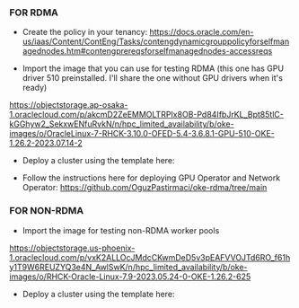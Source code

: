 ### FOR RDMA

- Create the policy in your tenancy: https://docs.oracle.com/en-us/iaas/Content/ContEng/Tasks/contengdynamicgrouppolicyforselfmanagednodes.htm#contengprereqsforselfmanagednodes-accessreqs

- Import the image that you can use for testing RDMA (this one has GPU driver 510 preinstalled. I'll share the one without GPU drivers when it's ready)

https://objectstorage.ap-osaka-1.oraclecloud.com/p/akcmD2ZeEMMOLTRPIx8OB-Pd84IfbJrKL_Bpt85tlC-kGGhyw2_SekxwENfuRvkN/n/hpc_limited_availability/b/oke-images/o/OracleLinux-7-RHCK-3.10.0-OFED-5.4-3.6.8.1-GPU-510-OKE-1.26.2-2023.07.14-2

- Deploy a cluster using the template here: 

- Follow the instructions here for deploying GPU Operator and Network Operator: https://github.com/OguzPastirmaci/oke-rdma/tree/main

### FOR NON-RDMA

- Import the image for testing non-RDMA worker pools

https://objectstorage.us-phoenix-1.oraclecloud.com/p/vxK2ALLOcJMdcCKwmDeD5v3pEAFVVOJTd6RO_f61hy1T9W6REUZYQ3e4N_AwlSwK/n/hpc_limited_availability/b/oke-images/o/RHCK-Oracle-Linux-7.9-2023.05.24-0-OKE-1.26.2-625

- Deploy a cluster using the template here: 

